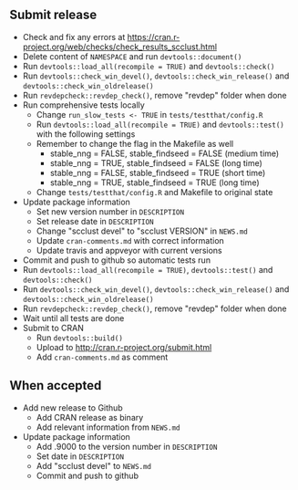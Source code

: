 ## Submit release

* Check and fix any errors at https://cran.r-project.org/web/checks/check_results_scclust.html
* Delete content of `NAMESPACE` and run `devtools::document()`
* Run `devtools::load_all(recompile = TRUE)` and `devtools::check()`
* Run `devtools::check_win_devel()`, `devtools::check_win_release()` and `devtools::check_win_oldrelease()`
* Run `revdepcheck::revdep_check()`, remove "revdep" folder when done
* Run comprehensive tests locally
    - Change `run_slow_tests <- TRUE` in `tests/testthat/config.R`
    - Run `devtools::load_all(recompile = TRUE)` and `devtools::test()` with the following settings
    - Remember to change the flag in the Makefile as well
        - stable_nng = FALSE, stable_findseed = FALSE (medium time)
        - stable_nng = TRUE, stable_findseed = FALSE (long time)
        - stable_nng = FALSE, stable_findseed = TRUE (short time)
        - stable_nng = TRUE, stable_findseed = TRUE (long time)
    - Change `tests/testthat/config.R` and Makefile to original state
* Update package information
    - Set new version number in `DESCRIPTION`
    - Set release date in `DESCRIPTION`
    - Change "scclust devel" to "scclust VERSION" in `NEWS.md`
    - Update `cran-comments.md` with correct information
    - Update travis and appveyor with current versions
* Commit and push to github so automatic tests run
* Run `devtools::load_all(recompile = TRUE)`, `devtools::test()` and `devtools::check()`
* Run `devtools::check_win_devel()`, `devtools::check_win_release()` and `devtools::check_win_oldrelease()`
* Run `revdepcheck::revdep_check()`, remove "revdep" folder when done
* Wait until all tests are done
* Submit to CRAN
    - Run `devtools::build()`
    - Upload to http://cran.r-project.org/submit.html
    - Add `cran-comments.md` as comment


## When accepted

* Add new release to Github
    - Add CRAN release as binary
    - Add relevant information from `NEWS.md`
* Update package information
    - Add .9000 to the version number in `DESCRIPTION`
    - Set date in `DESCRIPTION`
    - Add "scclust devel" to `NEWS.md`
    - Commit and push to github
